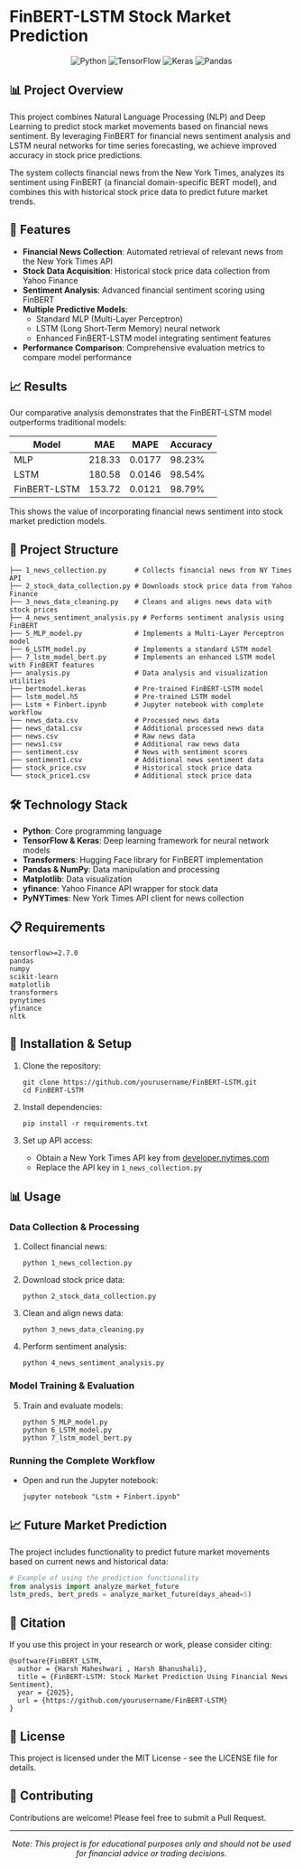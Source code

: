 
 # FinBERT-LSTM Stock Market Prediction
<div align="center">
  <img src="https://img.shields.io/badge/Python-3776AB?style=for-the-badge&logo=python&logoColor=white" alt="Python">
  <img src="https://img.shields.io/badge/TensorFlow-FF6F00?style=for-the-badge&logo=tensorflow&logoColor=white" alt="TensorFlow">
  <img src="https://img.shields.io/badge/Keras-D00000?style=for-the-badge&logo=keras&logoColor=white" alt="Keras">
  <img src="https://img.shields.io/badge/Pandas-150458?style=for-the-badge&logo=pandas&logoColor=white" alt="Pandas">
</div>

## 📊 Project Overview

This project combines Natural Language Processing (NLP) and Deep Learning to predict stock market movements based on financial news sentiment. By leveraging FinBERT for financial news sentiment analysis and LSTM neural networks for time series forecasting, we achieve improved accuracy in stock price predictions.

The system collects financial news from the New York Times, analyzes its sentiment using FinBERT (a financial domain-specific BERT model), and combines this with historical stock price data to predict future market trends.

## 🎯 Features

- **Financial News Collection**: Automated retrieval of relevant news from the New York Times API
- **Stock Data Acquisition**: Historical stock price data collection from Yahoo Finance
- **Sentiment Analysis**: Advanced financial sentiment scoring using FinBERT
- **Multiple Predictive Models**:
  - Standard MLP (Multi-Layer Perceptron)
  - LSTM (Long Short-Term Memory) neural network
  - Enhanced FinBERT-LSTM model integrating sentiment features
- **Performance Comparison**: Comprehensive evaluation metrics to compare model performance

## 📈 Results

Our comparative analysis demonstrates that the FinBERT-LSTM model outperforms traditional models:

| Model | MAE | MAPE | Accuracy |
|-------|-----|------|----------|
| MLP | 218.33 | 0.0177 | 98.23% |
| LSTM | 180.58 | 0.0146 | 98.54% |
| FinBERT-LSTM | 153.72 | 0.0121 | 98.79% |

This shows the value of incorporating financial news sentiment into stock market prediction models.

## 🚀 Project Structure

```
├── 1_news_collection.py       # Collects financial news from NY Times API
├── 2_stock_data_collection.py # Downloads stock price data from Yahoo Finance
├── 3_news_data_cleaning.py    # Cleans and aligns news data with stock prices
├── 4_news_sentiment_analysis.py # Performs sentiment analysis using FinBERT
├── 5_MLP_model.py             # Implements a Multi-Layer Perceptron model
├── 6_LSTM_model.py            # Implements a standard LSTM model
├── 7_lstm_model_bert.py       # Implements an enhanced LSTM model with FinBERT features
├── analysis.py                # Data analysis and visualization utilities
├── bertmodel.keras            # Pre-trained FinBERT-LSTM model
├── lstm_model.h5              # Pre-trained LSTM model
├── Lstm + Finbert.ipynb       # Jupyter notebook with complete workflow
├── news_data.csv              # Processed news data
├── news_data1.csv             # Additional processed news data
├── news.csv                   # Raw news data
├── news1.csv                  # Additional raw news data
├── sentiment.csv              # News with sentiment scores
├── sentiment1.csv             # Additional news sentiment data
├── stock_price.csv            # Historical stock price data
└── stock_price1.csv           # Additional stock price data
```

## 🛠️ Technology Stack

- **Python**: Core programming language
- **TensorFlow & Keras**: Deep learning framework for neural network models
- **Transformers**: Hugging Face library for FinBERT implementation
- **Pandas & NumPy**: Data manipulation and processing
- **Matplotlib**: Data visualization
- **yfinance**: Yahoo Finance API wrapper for stock data
- **PyNYTimes**: New York Times API client for news collection

## 📋 Requirements

```
tensorflow>=2.7.0
pandas
numpy
scikit-learn
matplotlib
transformers
pynytimes
yfinance
nltk
```

## 🔧 Installation & Setup

1. Clone the repository:
   ```
   git clone https://github.com/yourusername/FinBERT-LSTM.git
   cd FinBERT-LSTM
   ```

2. Install dependencies:
   ```
   pip install -r requirements.txt
   ```

3. Set up API access:
   - Obtain a New York Times API key from [developer.nytimes.com](https://developer.nytimes.com/)
   - Replace the API key in `1_news_collection.py`

## 📊 Usage

### Data Collection & Processing

1. Collect financial news:
   ```
   python 1_news_collection.py
   ```

2. Download stock price data:
   ```
   python 2_stock_data_collection.py
   ```

3. Clean and align news data:
   ```
   python 3_news_data_cleaning.py
   ```

4. Perform sentiment analysis:
   ```
   python 4_news_sentiment_analysis.py
   ```

### Model Training & Evaluation

5. Train and evaluate models:
   ```
   python 5_MLP_model.py
   python 6_LSTM_model.py
   python 7_lstm_model_bert.py
   ```

### Running the Complete Workflow

- Open and run the Jupyter notebook:
  ```
  jupyter notebook "Lstm + Finbert.ipynb"
  ```

## 📈 Future Market Prediction

The project includes functionality to predict future market movements based on current news and historical data:

```python
# Example of using the prediction functionality
from analysis import analyze_market_future
lstm_preds, bert_preds = analyze_market_future(days_ahead=5)
```

## 📝 Citation

If you use this project in your research or work, please consider citing:

```
@software{FinBERT_LSTM,
  author = {Harsh Maheshwari , Harsh Bhanushali},
  title = {FinBERT-LSTM: Stock Market Prediction Using Financial News Sentiment},
  year = {2025},
  url = {https://github.com/yourusername/FinBERT-LSTM}
}
```

## 📄 License

This project is licensed under the MIT License - see the LICENSE file for details.

## 🤝 Contributing

Contributions are welcome! Please feel free to submit a Pull Request.

---

<div align="center">
  <i>Note: This project is for educational purposes only and should not be used for financial advice or trading decisions.</i>
</div>
